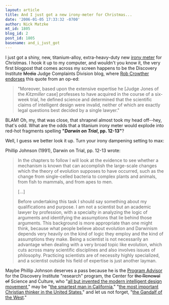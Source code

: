 ```yaml
---
layout: article
title: And I just got a new irony-meter for Christmas...
date: '2006-01-05 17:33:32 -0700'
author: Nick Matzke
mt_id: 1805
blog_id: 2
post_id: 1805
basename: and_i_just_got
---
```

I just got a shiny, new, titanium-alloy, extra-heavy-duty new [irony meter](http://groups.google.com/group/talk.origins/search?group=talk.origins&amp;q=irony+meter&amp;qt_g=1&amp;searchnow=Search+this+group) for Christmas.  I hook it up to my computer, and wouldn't you know it, the very first blogpost that comes across my screen happens to be the Discovery Institute ~~Media~~ Judge Complaints Division blog, where [Rob Crowther endorses](http://www.evolutionnews.org/2006/01/arizona_arizona_republic_colum.html) this quote from an op-ed:

> "Moreover, based upon the extensive expertise he \[Judge Jones of the _Kitzmiller_ case\] professes to have acquired in the course of a six-week trial, he defined science and determined that the scientific claims of intelligent design were invalid, neither of which are exactly legal questions best decided by a single lawyer."

BLAM!  Oh, my, that was close, that shrapnel almost took my head off--hey, that's odd.  What are the odds that a titanium irony meter would explode into red-hot fragments spelling **"_Darwin on Trial_, pp. 12-13"**?

Well, I guess we better look it up.  Turn your irony dampening setting to max:

Phillip Johnson (1991), Darwin on Trial, pp. 12-13 wrote:

> In the chapters to follow I will look at the evidence to see whether a mechanism is known that can accomplish the large-scale changes which the theory of evolution supposes to have occurred, such as the change from single-celled bacteria to complex plants and animals, from fish to mammals, and from apes to men. 
> 
> \[...\]  
> 
> Before undertaking this task I should say something about my qualifications and purpose.  I am not a scientist but an academic lawyer by profession, with a specialty in analyzing the logic of arguments and identifying the assumptions that lie behind those arguments.  This background is more appropriate than one might think, because what people believe about evolution and Darwinism depends very heavily on the kind of logic they employ and the kind of assumptions they make.  Being a scientist is not necessarily an advantage when dealing with a very broad topic like evolution, which cuts across many scientific disciplines and also involves issues of philosophy.  Practicing scientists are of necessity highly specialized, and a scientist outside his field of expertise is just another layman.

Maybe Phillip Johnson deserves a pass because he is the [Program Advisor](http://www.discovery.org/csc/fellows.php) for the Discovery Institute "research" program, the Center for ~~the Renewal of~~ Science and Culture, who "[all but invented the modern intelligent design movement](http://www.johnmarkreynolds.com/2005/01/most-influential-man-in-america.html)," may be "[the smartest man in California](http://www.johnmarkreynolds.com/archive/2004_11_28_archive.html)," "[the most important Christian thinker in the United States](http://www.johnmarkreynolds.com/2005/05/amazing-tribute-to-phil-johnson-in.html)," and let us not forget, "[the Gandalf of the West](http://www.johnmarkreynolds.com/2005/05/amazing-tribute-to-phil-johnson-in.html)."
